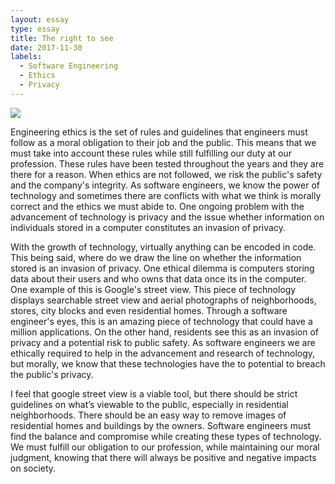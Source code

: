 ```yaml
---
layout: essay
type: essay
title: The right to see
date: 2017-11-30
labels:
  - Software Engineering
  - Ethics
  - Privacy
---
```


<img class="ui small right floated rounded image" src="http://international.viettel.vn/uploads/ckfinder/images/Protecting-Data-and-Privacy-in-the-Cloud-643x367.jpg">

Engineering ethics is the set of rules and guidelines that engineers must follow as a moral obligation to their job and the public. This means that we must take into account these rules while still fulfilling our duty at our profession. These rules have been tested throughout the years and they are there for a reason. When ethics are not followed, we risk the public's safety and the company's integrity. As software engineers, we know the power of technology and sometimes there are conflicts with what we think is morally correct and the ethics we must abide to. One ongoing problem with the advancement of technology is privacy and the issue whether information on individuals stored in a computer constitutes an invasion of privacy. 

With the growth of technology, virtually anything can be encoded in code. This being said, where do we draw the line on whether the information stored is an invasion of privacy. One ethical dilemma is computers storing data about their users and who owns that data once its in the computer. One example of this is Google's street view. This piece of technology displays searchable street view and aerial photographs of neighborhoods, stores, city blocks and even residential homes. Through a software engineer's eyes, this is an amazing piece of technology that could have a million applications. On the other hand, residents see this as an invasion of privacy and a potential risk to public safety. As software engineers we are ethically required to help in the advancement and research of technology, but morally, we know that these technologies have the to potential to breach the public's privacy. 

I feel that google street view is a viable tool, but there should be strict guidelines on what’s viewable to the public, especially in residential neighborhoods. There should be an easy way to remove images of residential homes and buildings by the owners. Software engineers must find the balance and compromise while creating these types of technology. We must fulfill our obligation to our profession, while maintaining our moral judgment, knowing that there will always be positive and negative impacts on society. 
